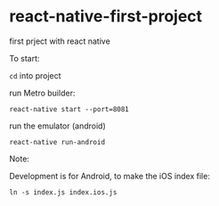 # react-native-first-project
first prject with react native

To start:

`cd` into project

run Metro builder:

`react-native start --port=8081`

run the emulator (android)

`react-native run-android`

Note:

Development is for Android, to make the iOS index file:

`ln -s index.js index.ios.js`
